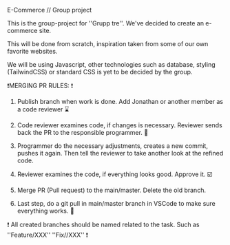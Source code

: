 E-Commerce // Group project


This is the group-project for ''Grupp tre''. We've decided to create an e-commerce site.

This will be done from scratch, inspiration taken from some of our own favorite websites.

We will be using Javascript, other technologies such as database, styling (TailwindCSS) or standard CSS is yet to be decided by the group.


❗MERGING PR RULES: ❗

1. Publish branch when work is done. Add Jonathan or another member as a code reviewer ⌛

2. Code reviewer examines code, if changes is necessary. Reviewer sends back the PR to the responsible programmer. 🛑

3. Programmer do the necessary adjustments, creates a new commit, pushes it again. Then tell the reviewer to take another look at the refined code.

4. Reviewer examines the code, if everything looks good. Approve it. ☑️

5. Merge PR (Pull request) to the main/master. Delete the old branch.

6. Last step, do a git pull in main/master branch in VSCode to make sure everything works. 🏁


❗ All created branches should be named related to the task. Such as ''Feature/XXX'' ''Fix//XXX'' ❗
